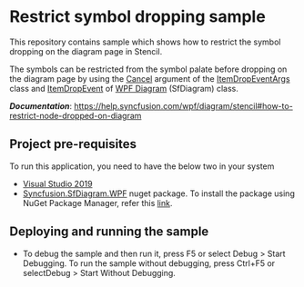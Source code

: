 # Restrict symbol dropping sample

This repository contains sample which shows how to restrict the symbol dropping on the diagram page in Stencil.

The symbols can be restricted from the symbol palate before dropping on the diagram page by using the [Cancel](https://help.syncfusion.com/cr/wpf/Syncfusion.SfDiagram.WPF~Syncfusion.UI.Xaml.Diagram.ItemDropEventArgs~Cancel.html) argument of the [ItemDropEventArgs](https://help.syncfusion.com/cr/wpf/Syncfusion.SfDiagram.WPF~Syncfusion.UI.Xaml.Diagram.ItemDropEventArgs_members.html) class and [ItemDropEvent](https://help.syncfusion.com/cr/wpf/Syncfusion.SfDiagram.WPF~Syncfusion.UI.Xaml.Diagram.IGraphInfo~ItemDropEvent_EV.html) of [WPF Diagram](https://www.syncfusion.com/wpf-controls/diagram) (SfDiagram) class.

__*Documentation*__: https://help.syncfusion.com/wpf/diagram/stencil#how-to-restrict-node-dropped-on-diagram

## Project pre-requisites

To run this application, you need to have the below two in your system

* [Visual Studio 2019](https://www.visualstudio.com/wpf-vs)
* [Syncfusion.SfDiagram.WPF](https://www.nuget.org/packages/Syncfusion.SfDiagram.WPF/) nuget package. To install the package using NuGet Package Manager, refer this [link](https://docs.microsoft.com/en-us/nuget/quickstart/install-and-use-a-package-in-visual-studio#nuget-package-manager).

## Deploying and running the sample

* To debug the sample and then run it, press F5 or select Debug > Start Debugging. To run the sample without debugging, press Ctrl+F5 or selectDebug > Start Without Debugging.
